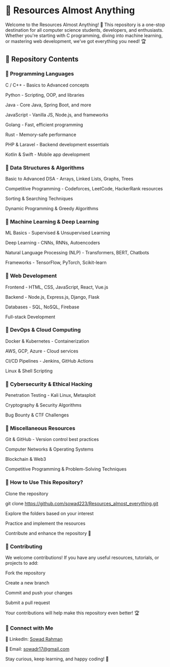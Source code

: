 # 🚀 **Resources Almost Anything**


Welcome to the Resources Almost Anything! 🎯 This repository is a one-stop destination for all computer science students, developers, and enthusiasts. Whether you're starting with C programming, diving into machine learning, or mastering web development, we've got everything you need! 🏆



## 📂 **Repository Contents**

### 🔹 **Programming Languages**

C / C++ - Basics to Advanced concepts

Python - Scripting, OOP, and libraries

Java - Core Java, Spring Boot, and more

JavaScript - Vanilla JS, Node.js, and frameworks

Golang - Fast, efficient programming

Rust - Memory-safe performance

PHP & Laravel - Backend development essentials

Kotlin & Swift - Mobile app development

### 🔹 **Data Structures & Algorithms**

Basic to Advanced DSA - Arrays, Linked Lists, Graphs, Trees

Competitive Programming - Codeforces, LeetCode, HackerRank resources

Sorting & Searching Techniques

Dynamic Programming & Greedy Algorithms

### 🔹 **Machine Learning & Deep Learning**

ML Basics - Supervised & Unsupervised Learning

Deep Learning - CNNs, RNNs, Autoencoders

Natural Language Processing (NLP) - Transformers, BERT, Chatbots

Frameworks - TensorFlow, PyTorch, Scikit-learn

### 🔹 **Web Development**

Frontend - HTML, CSS, JavaScript, React, Vue.js

Backend - Node.js, Express.js, Django, Flask

Databases - SQL, NoSQL, Firebase

Full-stack Development

### 🔹 **DevOps & Cloud Computing**

Docker & Kubernetes - Containerization

AWS, GCP, Azure - Cloud services

CI/CD Pipelines - Jenkins, GitHub Actions

Linux & Shell Scripting

### 🔹 **Cybersecurity & Ethical Hacking**

Penetration Testing - Kali Linux, Metasploit

Cryptography & Security Algorithms

Bug Bounty & CTF Challenges

### 🔹 **Miscellaneous Resources**

Git & GitHub - Version control best practices

Computer Networks & Operating Systems

Blockchain & Web3

Competitive Programming & Problem-Solving Techniques

### 📖 **How to Use This Repository?**

Clone the repository

git clone https://github.com/sowad223/Resources_almost_everything.git

Explore the folders based on your interest

Practice and implement the resources

Contribute and enhance the repository 🚀


### 🤝 **Contributing**

We welcome contributions! If you have any useful resources, tutorials, or projects to add:

Fork the repository

Create a new branch

Commit and push your changes

Submit a pull request

Your contributions will help make this repository even better! 🏆

### 🔗 **Connect with Me**

💼 LinkedIn: [Sowad Rahman](https://bd.linkedin.com/in/sowad-rahman-b9b390283)

📧 Email: sowadr17@gmail.com

Stay curious, keep learning, and happy coding! 🚀
